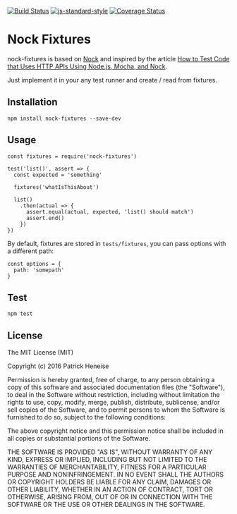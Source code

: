[![Build Status](https://travis-ci.org/PatrickHeneise/nock-fixtures.svg?branch=master)](https://travis-ci.org/PatrickHeneise/nock-fixtures)
[![js-standard-style](https://img.shields.io/badge/code%20style-standard-brightgreen.svg)](http://standardjs.com/)
[![Coverage Status](https://coveralls.io/repos/github/PatrickHeneise/nock-fixtures/badge.svg?branch=master)](https://coveralls.io/github/PatrickHeneise/nock-fixtures?branch=master)

# Nock Fixtures

nock-fixtures is based on [Nock](https://www.npmjs.com/package/nock) and inspired by the article [How to Test Code that Uses HTTP APIs Using Node.js, Mocha, and Nock](https://www.ctl.io/developers/blog/post/http-apis-test-code).

Just implement it in your any test runner and create / read from fixtures.

## Installation

    npm install nock-fixtures --save-dev

## Usage

```
const fixtures = require('nock-fixtures')

test('list()', assert => {
  const expected = 'something'

  fixtures('whatIsThisAbout')

  list()
    .then(actual => {
      assert.equal(actual, expected, 'list() should match')
      assert.end()
    })
})
```

By default, fixtures are stored in `tests/fixtures`, you can pass options with a different path:

```
const options = {
  path: 'somepath'
}
```

## Test

    npm test

## License

The MIT License (MIT)

Copyright (c) 2016 Patrick Heneise

Permission is hereby granted, free of charge, to any person obtaining a copy
of this software and associated documentation files (the "Software"), to deal
in the Software without restriction, including without limitation the rights
to use, copy, modify, merge, publish, distribute, sublicense, and/or sell
copies of the Software, and to permit persons to whom the Software is
furnished to do so, subject to the following conditions:

The above copyright notice and this permission notice shall be included in all
copies or substantial portions of the Software.

THE SOFTWARE IS PROVIDED "AS IS", WITHOUT WARRANTY OF ANY KIND, EXPRESS OR
IMPLIED, INCLUDING BUT NOT LIMITED TO THE WARRANTIES OF MERCHANTABILITY,
FITNESS FOR A PARTICULAR PURPOSE AND NONINFRINGEMENT. IN NO EVENT SHALL THE
AUTHORS OR COPYRIGHT HOLDERS BE LIABLE FOR ANY CLAIM, DAMAGES OR OTHER
LIABILITY, WHETHER IN AN ACTION OF CONTRACT, TORT OR OTHERWISE, ARISING FROM,
OUT OF OR IN CONNECTION WITH THE SOFTWARE OR THE USE OR OTHER DEALINGS IN THE
SOFTWARE.
